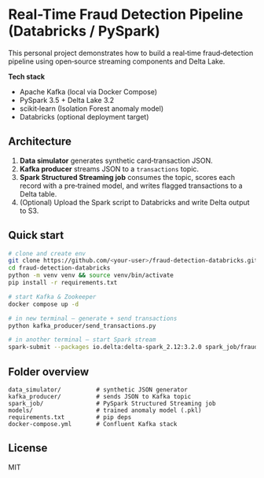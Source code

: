 
# Real-Time Fraud Detection Pipeline (Databricks / PySpark)

This personal project demonstrates how to build a real‑time fraud‑detection pipeline using open‑source
streaming components and Delta Lake.

**Tech stack**
- Apache Kafka (local via Docker Compose)
- PySpark 3.5 + Delta Lake 3.2
- scikit‑learn (Isolation Forest anomaly model)
- Databricks (optional deployment target)

## Architecture
1. **Data simulator** generates synthetic card‑transaction JSON.
2. **Kafka producer** streams JSON to a `transactions` topic.
3. **Spark Structured Streaming job** consumes the topic, scores each record with a pre‑trained model, and
   writes flagged transactions to a Delta table.
4. (Optional) Upload the Spark script to Databricks and write Delta output to S3.

## Quick start

```bash
# clone and create env
git clone https://github.com/<your-user>/fraud-detection-databricks.git
cd fraud-detection-databricks
python -m venv venv && source venv/bin/activate
pip install -r requirements.txt

# start Kafka & Zookeeper
docker compose up -d

# in new terminal – generate + send transactions
python kafka_producer/send_transactions.py

# in another terminal – start Spark stream
spark-submit --packages io.delta:delta-spark_2.12:3.2.0 spark_job/fraud_detection_stream.py
```

## Folder overview
```
data_simulator/          # synthetic JSON generator
kafka_producer/          # sends JSON to Kafka topic
spark_job/               # PySpark Structured Streaming job
models/                  # trained anomaly model (.pkl)
requirements.txt         # pip deps
docker-compose.yml       # Confluent Kafka stack
```

## License
MIT
